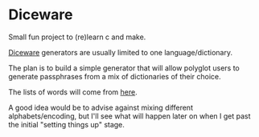 # Diceware

Small fun project to (re)learn c and make.

[Diceware](https://en.wikipedia.org/wiki/Diceware) generators are usually
limited to one language/dictionary.

The plan is to build a simple generator that will allow polyglot users to
generate passphrases from a mix of dictionaries of their choice.

The lists of words will come from
[here](https://theworld.com/~reinhold/diceware.html).

A good idea would be to advise against mixing different alphabets/encoding, but
I'll see what will happen later on when I get past the initial "setting things
up" stage.

